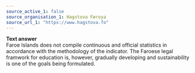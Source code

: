 ```yaml
---
source_active_1: false
source_organisation_1: Hagstova Føroya
source_url_1: "https://www.hagstova.fo"
---
```

<b>Text answer</b>  
Faroe Islands does not compile continuous and official statistics in accordance with the methodology of the indicator. The Faroese legal framwork for education is, however, gradually developing and sustainability is one of the goals being formulated.
